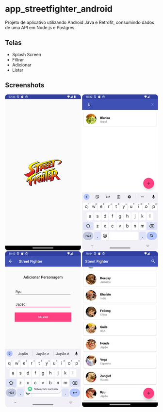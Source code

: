 # app_streetfighter_android

Projeto de aplicativo utilizando Android Java e Retrofit, consumindo dados de uma API em Node.js e Postgres.

## Telas
- Splash Screen
- Filtrar
- Adicionar
- Listar


## Screenshots
<img src="https://github.com/rlhorochovec/app_streetfighter_android/blob/develop/screenshots/splash_screen.png" width="250" /> <img src="https://github.com/rlhorochovec/app_streetfighter_android/blob/develop/screenshots/filter_fighter.png" width="250" /> <br /> <img src="https://github.com/rlhorochovec/app_streetfighter_android/blob/develop/screenshots/create_fighter.png" width="250" /> <img src="https://github.com/rlhorochovec/app_streetfighter_android/blob/develop/screenshots/list_fighters.png" width="250" />